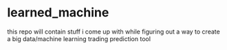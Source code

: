 # learned_machine
this repo will contain stuff i come up with while figuring out a way to create a big data/machine learning trading prediction tool
